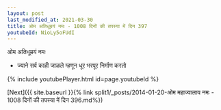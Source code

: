 ```yaml
---
layout: post
last_modified_at: 2021-03-30
title: ओम अतिधूम्रयं नमः - 1008 दिनों की तपस्या में दिन 397
youtubeId: NioLy5oFUdI
---
```

 
 
 ओम अतिधूम्रयं नमः  
 
 -  ज्याने सर्व काही जाळले म्हणून धूर भरपूर निर्माण करतो 
 
  
 
  
 
 
 
 
 
 


{% include youtubePlayer.html id=page.youtubeId %}
 
[Next]({{ site.baseurl }}{% link  split1/_posts/2014-01-20-ओम महाज्वालाय नमः - 1008 दिनों की तपस्या में दिन 396.md%})
 
